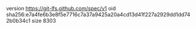 version https://git-lfs.github.com/spec/v1
oid sha256:e7a4fe6b3e8f5e7716c7a37a9425a20a4cd13d41f227a2929dd1dd742b0b34c1
size 8303
